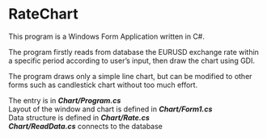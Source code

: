 RateChart
=========
This program is a Windows Form Application written in C#.

The program firstly reads from database the EURUSD exchange rate within a specific period according to user’s input, then draw the chart using GDI.

The program draws only a simple line chart, but can be modified to other forms such as candlestick chart without too much effort.

The entry is in ***Chart/Program.cs***  
Layout of the window and chart is defined in ***Chart/Form1.cs***  
Data structure is defined in ***Chart/Rate.cs***  
***Chart/ReadData.cs*** connects to the database

